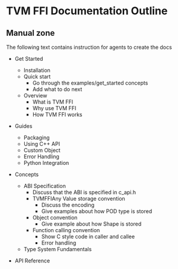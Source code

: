 # TVM FFI Documentation Outline

## Manual zone

The following text contains instruction for agents to create the docs
- Get Started
  - Installation
  - Quick start
    - Go through the examples/get_started concepts
    - Add what to do next
  - Overview
    - What is TVM FFI
    - Why use TVM FFI
    - How TVM FFI works

- Guides
  - Packaging
  - Using C++ API
  - Custom Object
  - Error Handling
  - Python Integration

- Concepts
  - ABI Specification
    - Discuss that the ABI is specified in c_api.h
    - TVMFFIAny Value storage convention
      - Discuss the encoding
      - Give examples about how POD type is stored
    - Object convention
      - Give example about how Shape is stored
    - Function calling convention
      - Show C style code in caller and callee
      - Error handling
  - Type System Fundamentals

- API Reference

